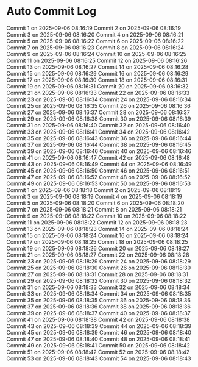 # Auto Commit Log
Commit 1 on 2025-09-06 08:16:19
Commit 2 on 2025-09-06 08:16:19
Commit 3 on 2025-09-06 08:16:20
Commit 4 on 2025-09-06 08:16:21
Commit 5 on 2025-09-06 08:16:22
Commit 6 on 2025-09-06 08:16:22
Commit 7 on 2025-09-06 08:16:23
Commit 8 on 2025-09-06 08:16:24
Commit 9 on 2025-09-06 08:16:24
Commit 10 on 2025-09-06 08:16:25
Commit 11 on 2025-09-06 08:16:25
Commit 12 on 2025-09-06 08:16:26
Commit 13 on 2025-09-06 08:16:27
Commit 14 on 2025-09-06 08:16:28
Commit 15 on 2025-09-06 08:16:29
Commit 16 on 2025-09-06 08:16:29
Commit 17 on 2025-09-06 08:16:30
Commit 18 on 2025-09-06 08:16:31
Commit 19 on 2025-09-06 08:16:31
Commit 20 on 2025-09-06 08:16:32
Commit 21 on 2025-09-06 08:16:33
Commit 22 on 2025-09-06 08:16:33
Commit 23 on 2025-09-06 08:16:34
Commit 24 on 2025-09-06 08:16:34
Commit 25 on 2025-09-06 08:16:35
Commit 26 on 2025-09-06 08:16:36
Commit 27 on 2025-09-06 08:16:37
Commit 28 on 2025-09-06 08:16:37
Commit 29 on 2025-09-06 08:16:38
Commit 30 on 2025-09-06 08:16:39
Commit 31 on 2025-09-06 08:16:40
Commit 32 on 2025-09-06 08:16:40
Commit 33 on 2025-09-06 08:16:41
Commit 34 on 2025-09-06 08:16:42
Commit 35 on 2025-09-06 08:16:43
Commit 36 on 2025-09-06 08:16:44
Commit 37 on 2025-09-06 08:16:44
Commit 38 on 2025-09-06 08:16:45
Commit 39 on 2025-09-06 08:16:46
Commit 40 on 2025-09-06 08:16:46
Commit 41 on 2025-09-06 08:16:47
Commit 42 on 2025-09-06 08:16:48
Commit 43 on 2025-09-06 08:16:49
Commit 44 on 2025-09-06 08:16:49
Commit 45 on 2025-09-06 08:16:50
Commit 46 on 2025-09-06 08:16:51
Commit 47 on 2025-09-06 08:16:52
Commit 48 on 2025-09-06 08:16:52
Commit 49 on 2025-09-06 08:16:53
Commit 50 on 2025-09-06 08:16:53
Commit 1 on 2025-09-06 08:18:18
Commit 2 on 2025-09-06 08:18:19
Commit 3 on 2025-09-06 08:18:19
Commit 4 on 2025-09-06 08:18:19
Commit 5 on 2025-09-06 08:18:20
Commit 6 on 2025-09-06 08:18:20
Commit 7 on 2025-09-06 08:18:21
Commit 8 on 2025-09-06 08:18:21
Commit 9 on 2025-09-06 08:18:22
Commit 10 on 2025-09-06 08:18:22
Commit 11 on 2025-09-06 08:18:22
Commit 12 on 2025-09-06 08:18:23
Commit 13 on 2025-09-06 08:18:23
Commit 14 on 2025-09-06 08:18:24
Commit 15 on 2025-09-06 08:18:24
Commit 16 on 2025-09-06 08:18:24
Commit 17 on 2025-09-06 08:18:25
Commit 18 on 2025-09-06 08:18:25
Commit 19 on 2025-09-06 08:18:26
Commit 20 on 2025-09-06 08:18:27
Commit 21 on 2025-09-06 08:18:27
Commit 22 on 2025-09-06 08:18:28
Commit 23 on 2025-09-06 08:18:29
Commit 24 on 2025-09-06 08:18:29
Commit 25 on 2025-09-06 08:18:30
Commit 26 on 2025-09-06 08:18:30
Commit 27 on 2025-09-06 08:18:31
Commit 28 on 2025-09-06 08:18:31
Commit 29 on 2025-09-06 08:18:32
Commit 30 on 2025-09-06 08:18:32
Commit 31 on 2025-09-06 08:18:33
Commit 32 on 2025-09-06 08:18:34
Commit 33 on 2025-09-06 08:18:34
Commit 34 on 2025-09-06 08:18:35
Commit 35 on 2025-09-06 08:18:35
Commit 36 on 2025-09-06 08:18:36
Commit 37 on 2025-09-06 08:18:36
Commit 38 on 2025-09-06 08:18:36
Commit 39 on 2025-09-06 08:18:37
Commit 40 on 2025-09-06 08:18:37
Commit 41 on 2025-09-06 08:18:38
Commit 42 on 2025-09-06 08:18:38
Commit 43 on 2025-09-06 08:18:39
Commit 44 on 2025-09-06 08:18:39
Commit 45 on 2025-09-06 08:18:39
Commit 46 on 2025-09-06 08:18:40
Commit 47 on 2025-09-06 08:18:40
Commit 48 on 2025-09-06 08:18:41
Commit 49 on 2025-09-06 08:18:41
Commit 50 on 2025-09-06 08:18:42
Commit 51 on 2025-09-06 08:18:42
Commit 52 on 2025-09-06 08:18:42
Commit 53 on 2025-09-06 08:18:43
Commit 54 on 2025-09-06 08:18:43
